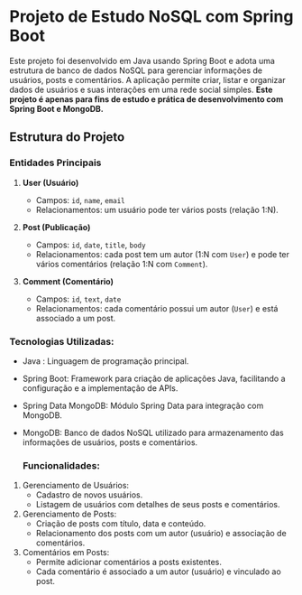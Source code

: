 # Projeto de Estudo NoSQL com Spring Boot

Este projeto foi desenvolvido em Java usando Spring Boot e adota uma estrutura de banco de dados NoSQL para gerenciar informações de usuários, posts e comentários. A aplicação permite criar, listar e organizar dados de usuários e suas interações em uma rede social simples. **Este projeto é apenas para fins de estudo e prática de desenvolvimento com Spring Boot e MongoDB.**

## Estrutura do Projeto

### Entidades Principais

1. **User (Usuário)**
   - Campos: `id`, `name`, `email`
   - Relacionamentos: um usuário pode ter vários posts (relação 1:N).

2. **Post (Publicação)**
   - Campos: `id`, `date`, `title`, `body`
   - Relacionamentos: cada post tem um autor (1:N com `User`) e pode ter vários comentários (relação 1:N com `Comment`).

3. **Comment (Comentário)**
   - Campos: `id`, `text`, `date`
   - Relacionamentos: cada comentário possui um autor (`User`) e está associado a um post.
  
  ### Tecnologias Utilizadas:
- Java : Linguagem de programação principal.
- Spring Boot: Framework para criação de aplicações Java, facilitando a configuração e a implementação de APIs.
- Spring Data MongoDB: Módulo Spring Data para integração com MongoDB.
- MongoDB: Banco de dados NoSQL utilizado para armazenamento das informações de usuários, posts e comentários.

  ### Funcionalidades:
1. Gerenciamento de Usuários:
   - Cadastro de novos usuários.
   - Listagem de usuários com detalhes de seus posts e comentários.
2. Gerenciamento de Posts:
   - Criação de posts com título, data e conteúdo.
   - Relacionamento dos posts com um autor (usuário) e associação de comentários.
3. Comentários em Posts:
   - Permite adicionar comentários a posts existentes.
   - Cada comentário é associado a um autor (usuário) e vinculado ao post.
